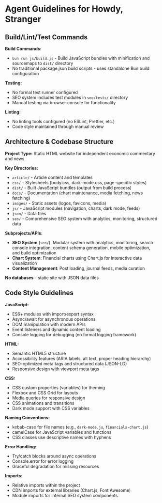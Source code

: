# Agent Guidelines for Howdy, Stranger

## Build/Lint/Test Commands

**Build Commands:**
- `bun run js/build.js` - Build JavaScript bundles with minification and sourcemaps to `dist/` directory
- No traditional package.json build scripts - uses standalone Bun build configuration

**Testing:**
- No formal test runner configured
- SEO system includes test modules in `seo/tests/` directory
- Manual testing via browser console for functionality

**Linting:**
- No linting tools configured (no ESLint, Prettier, etc.)
- Code style maintained through manual review

## Architecture & Codebase Structure

**Project Type:** Static HTML website for independent economic commentary and news

**Key Directories:**
- `article/` - Article content and templates
- `css/` - Stylesheets (body.css, dark-mode.css, page-specific styles)
- `dist/` - Built JavaScript bundles (output from build process)
- `docs/` - Documentation (chart maintenance, media fetching, news fetching)
- `images/` - Static assets (logos, favicons, media)
- `js/` - JavaScript modules (navigation, charts, dark mode, feeds)
- `json/` - Data files
- `seo/` - Comprehensive SEO system with analytics, monitoring, structured data

**Subprojects/APIs:**
- **SEO System** (`seo/`): Modular system with analytics, monitoring, search console integration, content schema generation, mobile optimization, and build optimization
- **Chart System**: Financial charts using Chart.js for interactive data visualization
- **Content Management**: Post loading, journal feeds, media curation

**No databases** - static site with JSON data files

## Code Style Guidelines

**JavaScript:**
- ES6+ modules with import/export syntax
- Async/await for asynchronous operations
- DOM manipulation with modern APIs
- Event listeners and dynamic content loading
- Console logging for debugging (no formal logging framework)

**HTML:**
- Semantic HTML5 structure
- Accessibility features (ARIA labels, alt text, proper heading hierarchy)
- SEO-optimized meta tags and structured data (JSON-LD)
- Responsive design with viewport meta tags

**CSS:**
- CSS custom properties (variables) for theming
- Flexbox and CSS Grid for layouts
- Media queries for responsive design
- CSS animations and transitions
- Dark mode support with CSS variables

**Naming Conventions:**
- kebab-case for file names (e.g., `dark-mode.js`, `financials-chart.js`)
- camelCase for JavaScript variables and functions
- CSS classes use descriptive names with hyphens

**Error Handling:**
- Try/catch blocks around async operations
- Console.error for error logging
- Graceful degradation for missing resources

**Imports:**
- Relative imports within the project
- CDN imports for external libraries (Chart.js, Font Awesome)
- Module imports for internal SEO system components
